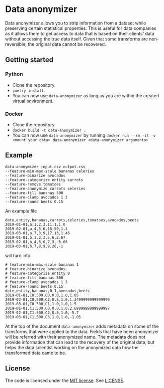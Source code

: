 # Data anonymizer
Data anonymizer allows you to strip information from a dataset while preserving certain statistical properties. This is useful for data companies as it allows them to get access to data that is based on their clients' data without accessing the true data itself. Given that some transforms are non-reversible, the original data cannot be recovered.

## Getting started
### Python
* Clone the repository.
* `poetry install`.
* You can now use `data-anonymizer` as long as you are within the created virtual environment.

### Docker
* Clone the repository.
* `docker build -t data-anonymizer .`
* You can now use `data-anonymizer` by running `docker run --rm -it -v <mount your data> data-anonymizer <data-anonymizer arguments>`

## Example

```csv
data-anonymizer input.csv output.csv
--feature-min-max-scale bananas celeries
--feature-binarize avocados
--feature-categorize entity carrots
--feature-remove tomatoes
--feature-anonymize carrots celeries
--feature-fill bananas 500
--feature-clamp avocados 1 3
--feature-round beets 0.15
```

An example file
```csv
date,entity,bananas,carrots,celeries,tomatoes,avocados,beets
2019-01-01,a,1,2,3,11,1,1.0
2019-02-01,a,4,5,6,15,50,1.3
2019-03-01,a,7,3,9,17,13,1.46
2019-01-01,b,1,2,3,5,6,2.67
2019-02-01,b,4,5,6,7,3,-5.66
2019-03-01,b,7,8,9,9,26,-1
```

will turn into
```
# feature-min-max-scale bananas 1 
# feature-binarize avocados 
# feature-categorize entity 0 
# feature-fill bananas 500 
# feature-clamp avocados 1 3 
# feature-round beets 0.15 
date,entity,bananas,0,1,avocados,beets
2019-01-01,C0,500,C0,0.0,1.0,1.05
2019-02-01,C0,500,C2,0.5,1.0,1.3499999999999999
2019-03-01,C0,500,C1,1.0,1.0,1.5
2019-01-01,C1,500,C0,0.0,1.0,2.6999999999999997
2019-02-01,C1,500,C2,0.5,1.0,-5.7
2019-03-01,C1,500,C3,1.0,1.0,-1.05
```
At the top of the document `data-anonymizer` adds metadata on some of the transforms that were applied to the data. Fields that have been anonymizer will be referred with their anonymized name. The metadata does not provide information that can lead to the recovery of the original data, but helps the data scientist working on the anonymized data how the transformed data came to be.

## License
The code is licensed under the [MIT license](http://choosealicense.com/licenses/mit/). See [LICENSE](LICENSE).
